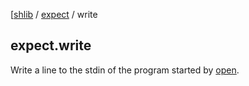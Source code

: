 [[shlib][] / [expect][] / write

## expect.write

Write a line to the stdin of the program started by [open][].

[open]: open.md
[expect]: ../expect/__index__.md "expect"
[shlib]: http://github.com/major0/shlib "shlib"
